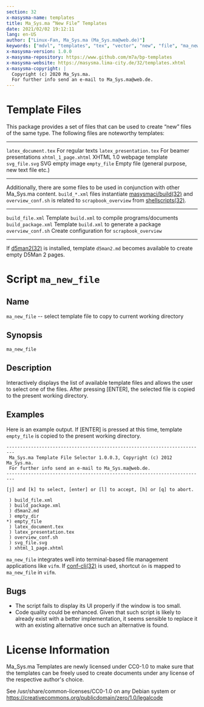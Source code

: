 ```yaml
---
section: 32
x-masysma-name: templates
title: Ma_Sys.ma “New File” Templates
date: 2021/02/02 19:12:11
lang: en-US
author: ["Linux-Fan, Ma_Sys.ma (Ma_Sys.ma@web.de)"]
keywords: ["mdvl", "templates", "tex", "vector", "new", "file", "ma_new_file", "cc0"]
x-masysma-version: 1.0.0
x-masysma-repository: https://www.github.com/m7a/bp-templates
x-masysma-website: https://masysma.lima-city.de/32/templates.xhtml
x-masysma-copyright: |
  Copyright (c) 2020 Ma_Sys.ma.
  For further info send an e-mail to Ma_Sys.ma@web.de.
---
```

Template Files
==============

This package provides a set of files that can be used to create “new” files of
the same type. The following files are noteworthy templates:

------------------------  ------------------------------------------------
`latex_document.tex`      For regular texts
`latex_presentation.tex`  For beamer presentations
`xhtml_1_page.xhtml`      XHTML 1.0 webpage template
`svg_file.svg`            SVG empty image
`empty_file`              Empty file (general purpose, new text file etc.)
------------------------  ------------------------------------------------

Additionally, there are some files to be used in conjunction with other
Ma_Sys.ma content. `build_*.xml` files instantiate
[masysmaci/build(32)](masysmaci_build.xhtml) and `overview_conf.sh` is
related to `scrapbook_overview` from [shellscripts(32)](shellscripts.xhtml).

-------------------  --------------------------------------------------
`build_file.xml`     Template `build.xml` to compile programs/documents
`build_package.xml`  Template `build.xml` to generate a package
`overview_conf.sh`   Create configuration for `scrapbook_overview`
-------------------  --------------------------------------------------

If [d5man2(32)](d5man2.xhtml) is installed, template `d5man2.md` becomes
available to create empty D5Man 2 pages.

Script `ma_new_file`
====================

## Name

`ma_new_file` -- select template file to copy to current working directory

## Synopsis

	ma_new_file

## Description

Interactively displays the list of available template files and allows the user
to select one of the files. After pressing [ENTER], the selected file is copied
to the present working directory.

## Examples

Here is an example output. If [ENTER] is pressed at this time, template
`empty_file` is copied to the present working directory.

~~~
-------------------------------------------------------------------------
 Ma_Sys.ma Template File Selector 1.0.0.3, Copyright (c) 2012 Ma_Sys.ma.
 For further info send an e-mail to Ma_Sys.ma@web.de.
-------------------------------------------------------------------------

[j] and [k] to select, [enter] or [l] to accept, [h] or [q] to abort.

 ) build_file.xml
 ) build_package.xml
 ) d5man2.md
 ) empty_dir
*) empty_file
 ) latex_document.tex
 ) latex_presentation.tex
 ) overview_conf.sh
 ) svg_file.svg
 ) xhtml_1_page.xhtml
~~~

`ma_new_file` integrates well into terminal-based file management applications
like `vifm`. If [conf-cli(32)](conf-cli.xhtml) is used, shortcut `ön` is mapped
to `ma_new_file` in `vifm`.

## Bugs

 * The script fails to display its UI properly if the window is too small.
 * Code quality could be enhanced. Given that such script is likely to already
   exist with a better implementation, it seems sensible to replace it with an
   existing alternative once such an alternative is found.

License Information
===================

Ma_Sys.ma Templates are newly licensed under CC0-1.0 to make sure that
the templates can be freely used to create documents under any license of
the respective author's choice.

See /usr/share/common-licenses/CC0-1.0 on any Debian system or
<https://creativecommons.org/publicdomain/zero/1.0/legalcode>
